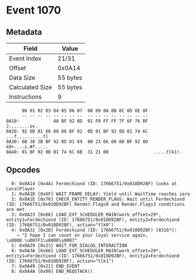 # Event 1070

## Metadata

| Field           | Value    |
|-----------------|----------|
| Event Index     | 21/31    |
| Offset          | 0x0A14   |
| Data Size       | 55 bytes |
| Calculated Size | 55 bytes |
| Instructions    | 9        |

```
      00 01 02 03 04 05 06 07  08 09 0A 0B 0C 0D 0E 0F
      -- -- -- -- -- -- -- --  -- -- -- -- -- -- -- --
0A10:             4A BF 92 0D  01 F0 FF FF 7F 6F 76 BF      J........ov.
0A20: 92 0D 01 66 08 80 BF 92  0D 01 BF 92 0D 01 74 6C  ...f..........tl
0A30: 6B 30 2B BF 92 0D 01 69  80 23 66 08 80 BF 92 0D  k0+....i.#f.....
0A40: 01 BF 92 0D 01 74 6C 6B  31 21 00                 .....tlk1!.     
```

## Opcodes

```
  0: 0x0A14 [0x4A] Ferdechiond (ID: 17666751/0x010D92BF) looks at LocalPlayer
  1: 0x0A1D [0x6F] WAIT_FRAME_DELAY: Yield until WaitTime reaches zero
  2: 0x0A1E [0x76] CHECK_ENTITY_RENDER_FLAGS: Wait until Ferdechiond (ID: 17666751/0x010D92BF) Render.Flags0 and Render.Flags3 conditions are met
  3: 0x0A23 [0x66] LOAD_EXT_SCHEDULER_MAIN(work_offset=29*, entity1=Ferdechiond (ID: 17666751/0x010D92BF), entity2=Ferdechiond (ID: 17666751/0x010D92BF), action="tlk0")
  4: 0x0A32 [0x2B] Ferdechiond (ID: 17666751/0x010D92BF) [8316*]:
    → "I hope I can count on your loyal service again, \u0008.\u007F1\u0000\u0007"
  5: 0x0A39 [0x23] WAIT_FOR_DIALOG_INTERACTION
  6: 0x0A3A [0x66] LOAD_EXT_SCHEDULER_MAIN(work_offset=29*, entity1=Ferdechiond (ID: 17666751/0x010D92BF), entity2=Ferdechiond (ID: 17666751/0x010D92BF), action="tlk1")
  7: 0x0A49 [0x21] END_EVENT
  8: 0x0A4A [0x00] END_REQSTACK()
```
